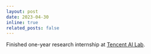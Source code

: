```yaml
---
layout: post
date: 2023-04-30
inline: true
related_posts: false
---
```


Finished one-year research internship at [Tencent AI Lab](https://ai.tencent.com/ailab/).